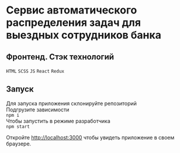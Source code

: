 # Сервис автоматического распределения задач для выездных сотрудников банка

## Фронтенд. Стэк технологий
`HTML`
`SCSS`
`JS`
`React`
`Redux`

## Запуск
Для запуска приложения склонируйте репозиторий <br/>
Подгрузите зависимости <br/>
`npm i` <br/>
Чтобы запустить в режиме разработчика <br/>
`npm start` <br/>

Откройте [http://localhost:3000](http://localhost:3000) чтобы увидеть приложение в своем браузере.
